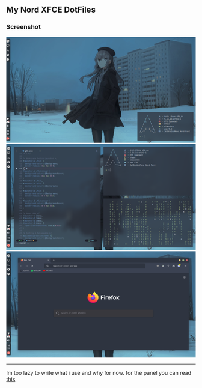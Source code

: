My Nord XFCE DotFiles
---
### Screenshot

![Clean](/assets/preview.png)
![Terminal](/assets/terminal.png)
![Firefox](/assets/firefox.png)

---
Im too lazy to write what i use and why for now.
for the panel you can read [this](/.config/xfce4-panel/README.md)
